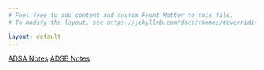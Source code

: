 ```yaml
---
# Feel free to add content and custom Front Matter to this file.
# To modify the layout, see https://jekyllrb.com/docs/themes/#overriding-theme-defaults

layout: default
---
```

[ADSA Notes](/ADSA/placeholder.txt)
[ADSB Notes](/ADSB/placeholder.txt)
